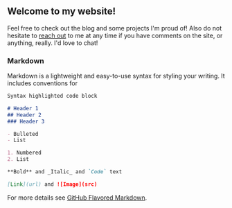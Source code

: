 ## Welcome to my website!
Feel free to check out the blog and some projects I'm proud of! Also do not hesitate to [reach out](mailto:gahlshemy@ucsb.edu) 
to me at any time if you have comments on the site, or anything, really. I'd love to chat! 

### Markdown

Markdown is a lightweight and easy-to-use syntax for styling your writing. It includes conventions for

```markdown
Syntax highlighted code block

# Header 1
## Header 2
### Header 3

- Bulleted
- List

1. Numbered
2. List

**Bold** and _Italic_ and `Code` text

[Link](url) and ![Image](src)
```

For more details see [GitHub Flavored Markdown](https://guides.github.com/features/mastering-markdown/).
